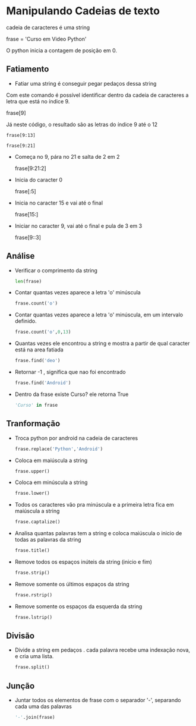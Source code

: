 # Manipulando Cadeias de texto

cadeia de caracteres é uma string

frase = 'Curso em Video Python'

O python inicia a contagem de posição em 0.

## Fatiamento

- Fatiar uma string é conseguir pegar pedaços dessa string

Com este comando é possível identificar dentro da cadeia de caracteres a letra que está no índice 9.

frase[9]

Já neste código, o resultado são as letras do índice 9 até o 12

    frase[9:13]

    frase[9:21]

- Começa no 9, pára no 21 e salta de 2 em 2

    frase[9:21:2]

- Inicia do caracter 0

    frase[:5]

- Inicia no caracter 15 e vai até o final

    frase[15:]

- Iniciar no caracter 9, vai até o final e pula de 3 em 3

    frase[9::3]

## Análise

- Verificar o comprimento da string

    ```python
    len(frase)
    ```

- Contar quantas vezes aparece a letra 'o' minúscula

    ```python
    frase.count('o')
    ```

- Contar quantas vezes aparece a letra 'o' minúscula, em um intervalo definido.

    ```python
    frase.count('o',0,13)
    ```

- Quantas vezes ele encontrou a string e mostra a partir de qual caracter está na area fatiada

    ```python
    frase.find('deo')
    ```

- Retornar -1 , significa que nao foi encontrado

    ```python
    frase.find('Android')
    ```

- Dentro da frase existe Curso?  ele retorna True

    ```python
    'Curso' in frase
    ```

## Tranformação

- Troca python por android na cadeia de caracteres

    ```python
    frase.replace('Python','Android')
    ```

- Coloca em maiúscula a string

    ```python
    frase.upper()
    ```

- Coloca em minúscula a string

    ```python
    frase.lower()
    ```

- Todos os caracteres vão pra minúscula e a primeira letra fica em maiúscula a string

    ```python
    frase.captalize()
    ```

- Analisa quantas palavras tem a string e coloca maiúscula o inicio de todas as palavras da string

    ```python
    frase.title()
    ```

- Remove todos os espaços inúteis da string (inicio e fim)

    ```python
    frase.strip()
    ```

- Remove somente os últimos espaços da string

    ```python
    frase.rstrip()
    ```

- Remove somente os espaços da esquerda da string

    ```python
    frase.lstrip()
    ```

## Divisão

- Divide a string em pedaços . cada palavra recebe uma indexação nova, e cria uma lista.

    ```python
    frase.split()
    ```

## Junção

- Juntar todos os elementos de frase com o separador '-', separando cada uma das palavras

    ```python
    '-'.join(frase)
    ```
